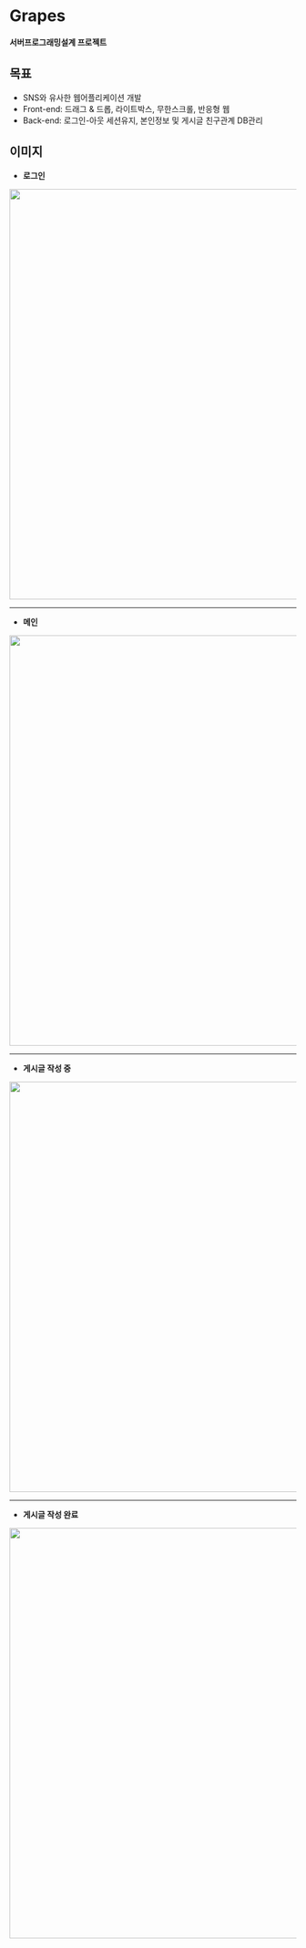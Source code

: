 # Grapes
__서버프로그래밍설계 프로젝트__

## 목표
* SNS와 유사한 웹어플리케이션 개발
* Front-end: 드래그 & 드롭, 라이트박스, 무한스크롤, 반응형 웹
* Back-end: 로그인-아웃 세션유지, 본인정보 및 게시글 친구관계 DB관리

## 이미지
* __로그인__
<img width="720"  src="https://user-images.githubusercontent.com/32588087/60398119-be7cf680-9b8f-11e9-9d32-787743f7ddc0.png">

---
* __메인__
<img width="720"  src="https://user-images.githubusercontent.com/32588087/60398126-d05e9980-9b8f-11e9-86a5-a6e2ef294b50.png">

---
* __게시글 작성 중__
<img width="720"  src="https://user-images.githubusercontent.com/32588087/60398233-ffc1d600-9b90-11e9-86d9-0958d801f891.png">

---
* __게시글 작성 완료__
<img width="720"  src="https://user-images.githubusercontent.com/32588087/60398234-ffc1d600-9b90-11e9-933b-2c13f3c78da9.png">

